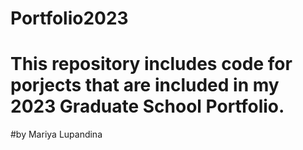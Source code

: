# Portfolio2023
# This repository includes code for porjects that are included in my 2023 Graduate School Portfolio.
#by Mariya Lupandina
